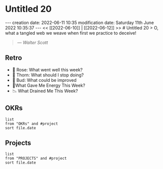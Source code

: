 # Untitled 20
--- creation date: 2022-06-11 10:35 modification date: Saturday 11th June 2022 10:35:37 --- << [[2022-06-10]] | [[2022-06-12]] >> # Untitled 20 > O, what a tangled web we weave when first we practice to deceive!
> — <cite>Walter Scott</cite>



## Retro
-   🌹 Rose: What went well this week?
-   🌵 Thorn: What should I stop doing?
-   🌱 Bud: What could be improved
-   🔋What Gave Me Energy This Week?
-   📉 What Drained Me This Week?

## OKRs
```dataview
list
from "OKRs" and #project 
sort file.date
```

## Projects
```dataview
list
from "PROJECTS" and #project 
sort file.date
```